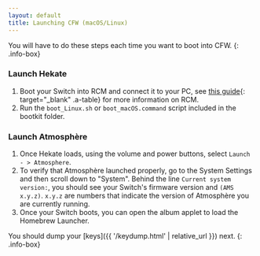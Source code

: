 ```yaml
---
layout: default
title: Launching CFW (macOS/Linux)
---
```


You will have to do these steps each time you want to boot into CFW.
{: .info-box}

### Launch Hekate

1. Boot your Switch into RCM and connect it to your PC, see [this guide](https://noirscape.github.io/RCM-Guide){: target="_blank" .a-table} for more information on RCM.
2. Run the `boot_Linux.sh` or `boot_macOS.command` script included in the bootkit folder.

### Launch Atmosphère

1. Once Hekate loads, using the volume and power buttons, select `Launch - > Atmosphere`.
2. To verify that Atmosphère launched properly, go to the System Settings and then scroll down to "System". Behind the line `Current system version:`, you should see your Switch's firmware version and `(AMS x.y.z)`. `x.y.z` are numbers that indicate the version of Atmosphère you are currently running.
3. Once your Switch boots, you can open the album applet to load the Homebrew Launcher.

You should dump your [keys]({{ '/keydump.html' | relative_url }}) next.
{: .info-box}
